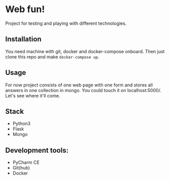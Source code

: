 # Web fun!
Project for testing and playing with different technologies.

## Installation
You need machine with git, docker and docker-compose onboard.
Then just clone this repo and make `docker-compose up`.

## Usage
For now project consists of one web page with one form and stores all
answers in one collection in mongo. You could touch it on localhost:5000/.
Let's see where it'll come.

## Stack
* Python3
* Flask
* Mongo

## Development tools:
* PyCharm CE
* Git(hub)
* Docker
